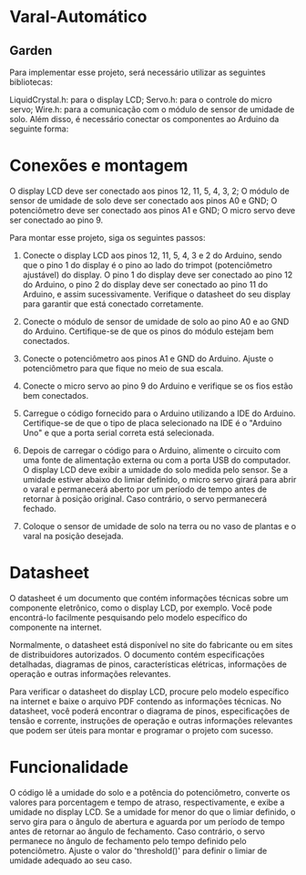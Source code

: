 # Varal-Automático
## Garden

  Para implementar esse projeto, será necessário utilizar as seguintes bibliotecas:

LiquidCrystal.h: para o display LCD;
Servo.h: para o controle do micro servo;
Wire.h: para a comunicação com o módulo de sensor de umidade de solo.
Além disso, é necessário conectar os componentes ao Arduino da seguinte forma:

# Conexões e montagem

O display LCD deve ser conectado aos pinos 12, 11, 5, 4, 3, 2;
O módulo de sensor de umidade de solo deve ser conectado aos pinos A0 e GND;
O potenciômetro deve ser conectado aos pinos A1 e GND;
O micro servo deve ser conectado ao pino 9.

Para montar esse projeto, siga os seguintes passos:

1. Conecte o display LCD aos pinos 12, 11, 5, 4, 3 e 2 do Arduino, sendo que o pino 1 do display é o pino ao lado do trimpot (potenciômetro ajustável) do display. O pino 1 do display deve ser conectado ao pino 12 do Arduino, o pino 2 do display deve ser conectado ao pino 11 do Arduino, e assim sucessivamente. Verifique o datasheet do seu display para garantir que está conectado corretamente.

2. Conecte o módulo de sensor de umidade de solo ao pino A0 e ao GND do Arduino. Certifique-se de que os pinos do módulo estejam bem conectados.

3. Conecte o potenciômetro aos pinos A1 e GND do Arduino. Ajuste o potenciômetro para que fique no meio de sua escala.

4. Conecte o micro servo ao pino 9 do Arduino e verifique se os fios estão bem conectados.

5. Carregue o código fornecido para o Arduino utilizando a IDE do Arduino. Certifique-se de que o tipo de placa selecionado na IDE é o "Arduino Uno" e que a porta serial correta está selecionada.

6. Depois de carregar o código para o Arduino, alimente o circuito com uma fonte de alimentação externa ou com a porta USB do computador. O display LCD deve exibir a umidade do solo medida pelo sensor. Se a umidade estiver abaixo do limiar definido, o micro servo girará para abrir o varal e permanecerá aberto por um período de tempo antes de retornar à posição original. Caso contrário, o servo permanecerá fechado.

7. Coloque o sensor de umidade de solo na terra ou no vaso de plantas e o varal na posição desejada.

# Datasheet

   O datasheet é um documento que contém informações técnicas sobre um componente eletrônico, como o display LCD, por exemplo. Você pode encontrá-lo facilmente pesquisando pelo modelo específico do componente na internet.

Normalmente, o datasheet está disponível no site do fabricante ou em sites de distribuidores autorizados. O documento contém especificações detalhadas, diagramas de pinos, características elétricas, informações de operação e outras informações relevantes.

Para verificar o datasheet do display LCD, procure pelo modelo específico na internet e baixe o arquivo PDF contendo as informações técnicas. No datasheet, você poderá encontrar o diagrama de pinos, especificações de tensão e corrente, instruções de operação e outras informações relevantes que podem ser úteis para montar e programar o projeto com sucesso.

# Funcionalidade

O código lê a umidade do solo e a potência do potenciômetro, converte os valores para porcentagem e tempo de atraso, respectivamente, e exibe a umidade no display LCD. Se a umidade for menor do que o limiar definido, o servo gira para o ângulo de abertura e aguarda por um período de tempo antes de retornar ao ângulo de fechamento. Caso contrário, o servo permanece no ângulo de fechamento pelo tempo definido pelo potenciômetro. Ajuste o valor do 'threshold()' para definir o limiar de umidade adequado ao seu caso.
